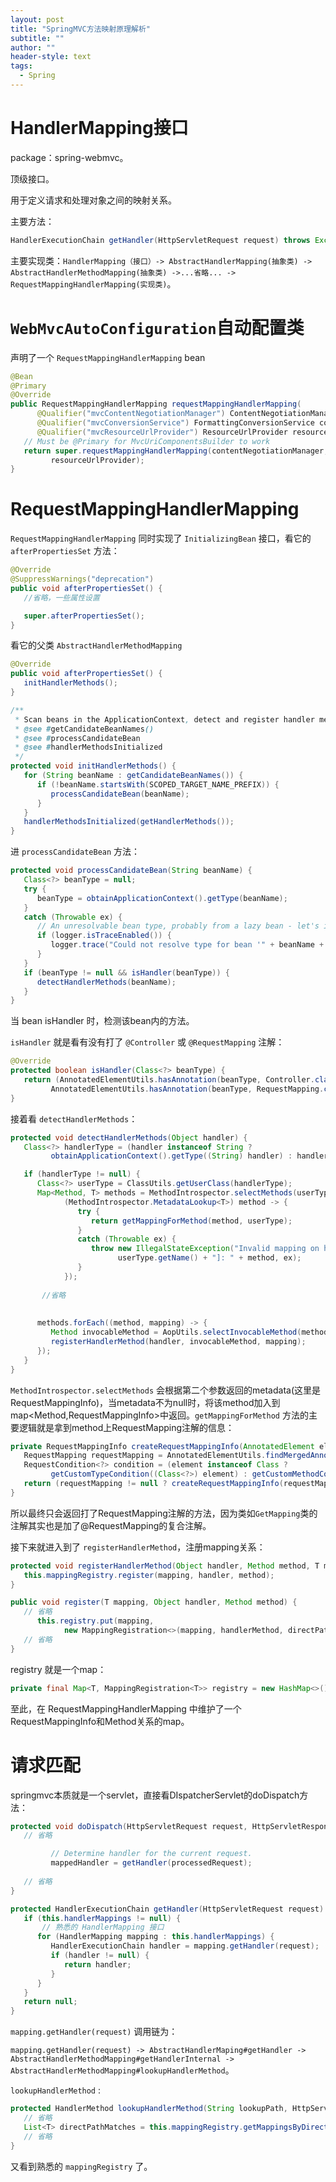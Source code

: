 ```yaml
---
layout: post
title: "SpringMVC方法映射原理解析"
subtitle: ""
author: ""
header-style: text
tags:
  - Spring
---
```




# HandlerMapping接口

package：spring-webmvc。

顶级接口。

用于定义请求和处理对象之间的映射关系。

主要方法：

```java
HandlerExecutionChain getHandler(HttpServletRequest request) throws Exception;
```

主要实现类：`HandlerMapping（接口）-> AbstractHandlerMapping(抽象类) -> AbstractHandlerMethodMapping(抽象类) ->...省略... -> RequestMappingHandlerMapping(实现类)`。





# `WebMvcAutoConfiguration`自动配置类

声明了一个 `RequestMappingHandlerMapping` bean

```java
@Bean
@Primary
@Override
public RequestMappingHandlerMapping requestMappingHandlerMapping(
      @Qualifier("mvcContentNegotiationManager") ContentNegotiationManager contentNegotiationManager,
      @Qualifier("mvcConversionService") FormattingConversionService conversionService,
      @Qualifier("mvcResourceUrlProvider") ResourceUrlProvider resourceUrlProvider) {
   // Must be @Primary for MvcUriComponentsBuilder to work
   return super.requestMappingHandlerMapping(contentNegotiationManager, conversionService,
         resourceUrlProvider);
}
```







# RequestMappingHandlerMapping

`RequestMappingHandlerMapping` 同时实现了 `InitializingBean` 接口，看它的 `afterPropertiesSet` 方法：

```java
@Override
@SuppressWarnings("deprecation")
public void afterPropertiesSet() {
   //省略，一些属性设置

   super.afterPropertiesSet();
}
```

看它的父类 `AbstractHandlerMethodMapping`

```java
@Override
public void afterPropertiesSet() {
   initHandlerMethods();
}

/**
 * Scan beans in the ApplicationContext, detect and register handler methods.
 * @see #getCandidateBeanNames()
 * @see #processCandidateBean
 * @see #handlerMethodsInitialized
 */
protected void initHandlerMethods() {
   for (String beanName : getCandidateBeanNames()) {
      if (!beanName.startsWith(SCOPED_TARGET_NAME_PREFIX)) {
         processCandidateBean(beanName);
      }
   }
   handlerMethodsInitialized(getHandlerMethods());
}
```

进 `processCandidateBean` 方法：

```java
protected void processCandidateBean(String beanName) {
   Class<?> beanType = null;
   try {
      beanType = obtainApplicationContext().getType(beanName);
   }
   catch (Throwable ex) {
      // An unresolvable bean type, probably from a lazy bean - let's ignore it.
      if (logger.isTraceEnabled()) {
         logger.trace("Could not resolve type for bean '" + beanName + "'", ex);
      }
   }
   if (beanType != null && isHandler(beanType)) {
      detectHandlerMethods(beanName);
   }
}
```

当 bean isHandler 时，检测该bean内的方法。

`isHandler` 就是看有没有打了 `@Controller` 或 `@RequestMapping`  注解：

```java
@Override
protected boolean isHandler(Class<?> beanType) {
   return (AnnotatedElementUtils.hasAnnotation(beanType, Controller.class) ||
         AnnotatedElementUtils.hasAnnotation(beanType, RequestMapping.class));
}
```

接着看 `detectHandlerMethods`：

```java
protected void detectHandlerMethods(Object handler) {
   Class<?> handlerType = (handler instanceof String ?
         obtainApplicationContext().getType((String) handler) : handler.getClass());

   if (handlerType != null) {
      Class<?> userType = ClassUtils.getUserClass(handlerType);
      Map<Method, T> methods = MethodIntrospector.selectMethods(userType,
            (MethodIntrospector.MetadataLookup<T>) method -> {
               try {
                  return getMappingForMethod(method, userType);
               }
               catch (Throwable ex) {
                  throw new IllegalStateException("Invalid mapping on handler class [" +
                        userType.getName() + "]: " + method, ex);
               }
            });
      
       //省略
       
       
      methods.forEach((method, mapping) -> {
         Method invocableMethod = AopUtils.selectInvocableMethod(method, userType);
         registerHandlerMethod(handler, invocableMethod, mapping);
      });
   }
}
```

`MethodIntrospector.selectMethods` 会根据第二个参数返回的metadata(这里是RequestMappingInfo)，当metadata不为null时，将该method加入到map<Method,RequestMappingInfo>中返回。`getMappingForMethod` 方法的主要逻辑就是拿到method上RequestMapping注解的信息：

```java
private RequestMappingInfo createRequestMappingInfo(AnnotatedElement element) {
   RequestMapping requestMapping = AnnotatedElementUtils.findMergedAnnotation(element, RequestMapping.class);
   RequestCondition<?> condition = (element instanceof Class ?
         getCustomTypeCondition((Class<?>) element) : getCustomMethodCondition((Method) element));
   return (requestMapping != null ? createRequestMappingInfo(requestMapping, condition) : null);
}
```

所以最终只会返回打了RequestMapping注解的方法，因为类如`GetMapping`类的注解其实也是加了@RequestMapping的复合注解。

接下来就进入到了 `registerHandlerMethod`，注册mapping关系：

```java
protected void registerHandlerMethod(Object handler, Method method, T mapping) {
   this.mappingRegistry.register(mapping, handler, method);
}
```

```java
public void register(T mapping, Object handler, Method method) {
   // 省略
      this.registry.put(mapping,
            new MappingRegistration<>(mapping, handlerMethod, directPaths, name, corsConfig != null));
   // 省略
}
```

registry 就是一个map：

```java
private final Map<T, MappingRegistration<T>> registry = new HashMap<>();
```

至此，在 RequestMappingHandlerMapping 中维护了一个RequestMappingInfo和Method关系的map。







# 请求匹配

springmvc本质就是一个servlet，直接看DIspatcherServlet的doDispatch方法：

```java
protected void doDispatch(HttpServletRequest request, HttpServletResponse response) throws Exception {
   // 省略

         // Determine handler for the current request.
         mappedHandler = getHandler(processedRequest);
         
   // 省略
}
```

```java
protected HandlerExecutionChain getHandler(HttpServletRequest request) throws Exception {
   if (this.handlerMappings != null) {
       // 熟悉的 HandlerMapping 接口
      for (HandlerMapping mapping : this.handlerMappings) {
         HandlerExecutionChain handler = mapping.getHandler(request);
         if (handler != null) {
            return handler;
         }
      }
   }
   return null;
}
```

`mapping.getHandler(request)` 调用链为：

`mapping.getHandler(request) -> AbstractHandlerMaping#getHandler -> AbstractHandlerMethodMapping#getHandlerInternal -> AbstractHandlerMethodMapping#lookupHandlerMethod`。

`lookupHandlerMethod` :

```java
protected HandlerMethod lookupHandlerMethod(String lookupPath, HttpServletRequest request) throws Exception {
   // 省略 
   List<T> directPathMatches = this.mappingRegistry.getMappingsByDirectPath(lookupPath);
   // 省略
}
```

又看到熟悉的 `mappingRegistry` 了。
